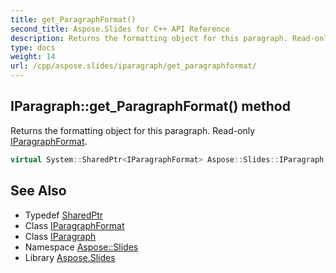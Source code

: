 ```yaml
---
title: get_ParagraphFormat()
second_title: Aspose.Slides for C++ API Reference
description: Returns the formatting object for this paragraph. Read-only IParagraphFormat.
type: docs
weight: 14
url: /cpp/aspose.slides/iparagraph/get_paragraphformat/
---
```

## IParagraph::get_ParagraphFormat() method


Returns the formatting object for this paragraph. Read-only [IParagraphFormat](../../iparagraphformat/).

```cpp
virtual System::SharedPtr<IParagraphFormat> Aspose::Slides::IParagraph::get_ParagraphFormat()=0
```

## See Also

* Typedef [SharedPtr](../../system/sharedptr/)
* Class [IParagraphFormat](../iparagraphformat/)
* Class [IParagraph](./)
* Namespace [Aspose::Slides](../)
* Library [Aspose.Slides](../../)